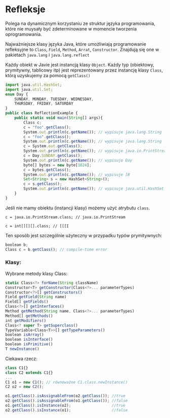 # Refleksje

Polega na dynamicznym korzystaniu ze struktur języka programowania, które nie muysały być zdeterminowane w momencie tworzenia oprogramowania.

Najważniejsze klasy języka Java, które umożliwiają programowanie refleksyjne to `Class`, `Field`, `Method`, `Arrat`, `Constructor`. Znajdują się one w pakietach `java.lang` i `java.lang.reflect`

Każdy obiekt w Javie jest instancją klasy `Object`. Każdy typ (obiektowy, prymitywny, tablicowy itp) jest reprezentowany przez instancję klasy `Class`, którą uzyskujemy za pomocą `getClass()`

```javascript
import java.util.HashSet;
import java.util.Set;
enum Day {
    SUNDAY, MONDAY, TUESDAY, WEDNESDAY,
    THURSDAY, FRIDAY, SATURDAY
}
public class ReflectionExample {
    public static void main(String[] args){
        Class c;
        c = "foo".getClass();
        System.out.println(c.getName()); // wypisuje java.lang.String
        c = "foo".getClass();
        System.out.println(c.getName()); // wypisuje java.lang.String
        c = System.out.getClass();
        System.out.println(c.getName()); // wypisuje java.io.PrintStream
        c = Day.SUNDAY.getClass();
        System.out.println(c.getName()); // wypisuje Day
        byte[] bytes = new byte[1024];
        c = bytes.getClass();
        System.out.println(c.getName()); // wypisuje [B
        Set<String> s = new HashSet<String>();
        c = s.getClass();
        System.out.println(c.getName()); // wypisuje java.util.HashSet
    }
}
```

Jeśli nie mamy obiektu (instancji klasy) możemy użyć atrybutu `class`.

`c = java.io.PrintStream.class; // java.io.PrintStream`

`c = int[][][].class; // [[[I`

Ten sposób jest szczególnie użyteczny w przypadku typów prymitywnych:

```javascript
boolean b;
Class c = b.getClass(); // compile-time error
```

### Klasy:

Wybrane metody klasy Class:
```javascript
static Class<?> forName(String className)
Constructor<T> getConstructor(Class<?>... parameterTypes)
Constructor<?>[] getConstructors()
Field getField(String name)
Field[] getFields()
Class<?>[] getInterfaces()
Method getMethod(String name, Class<?>... parameterTypes)
Method[] getMethods()
int getModifiers()
Class<? super T> getSuperclass()
TypeVariable<Class<T>>[] getTypeParameters()
boolean isArray()
boolean isInterface()
boolean isPrimitive()
T newInstance()
```

Ciekawa rzecz:

```javascript
class C1{}
class C2 extends C1{}
...
C1 o1 = new C1(); // równoważne C1.class.newInstance()
C2 o2 = new C2();

o1.getClass().isAssignableFrom(o2.getClass()); //true
o2.getClass().isAssignableFrom(o1.getClass()); //false
o1.getClass().isInstance(o2);                  //true
o2.getClass().isInstance(o1);                  //false
```


